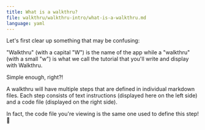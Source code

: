 ```yaml
---
title: What is a walkthru?
file: walkthru/walkthru-intro/what-is-a-walkthru.md
language: yaml
---
```


Let's first clear up something that may be confusing: 

"Walkthru" (with a capital "W") is the name of the app while a "walkthru" (with a small "w") is what we call the tutorial that you'll write and display with Walkthru.

Simple enough, right?!

A walkthru will have multiple steps that are defined in individual markdown files. Each step consists of text instructions (displayed here on the left side) and a code file (displayed on the right side).

In fact, the code file you're viewing is the same one used to define this step! 🤯
